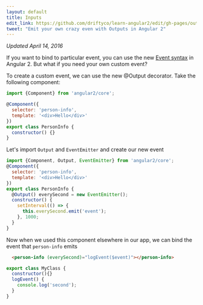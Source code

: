```yaml
---
layout: default
title: Inputs
edit_link: https://github.com/driftyco/learn-angular2/edit/gh-pages/outputs/index.md
tweet: "Emit your own crazy even with Outputs in Angular 2"
---
```



_Updated April 14, 2016_


If you want to bind to particular event, you can use the new [Event syntax](/events) in Angular 2. But what if you need your own custom event?


To create a custom event, we can use the new @Output decorator. Take the following component:

```javascript
import {Component} from 'angular2/core';

@Component({
  selector: 'person-info',
  template: '<div>Hello</div>'
})
export class PersonInfo {
  constructor() {}
}
```

Let's import `Output` and `EventEmitter` and create our new event

```javascript
import {Component, Output, EventEmitter} from 'angular2/core';
@Component({
  selector: 'person-info',
  template: '<div>Hello</div>'
})
export class PersonInfo {
  @Output() everySecond = new EventEmitter();
  constructor() {
    setInterval(() => {
      this.everySecond.emit('event');
    }, 1000;
  }
}
```

Now when we used this component elsewhere in our app, we can bind the event that `person-info` emits

```html
  <person-info (everySecond)="logEvent($event)"></person-info>
```

```javascript
export class MyClass {
  constructor(){}
  logEvent() {
    console.log('second');
  }
}
```
